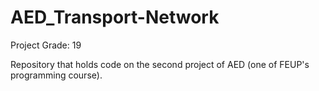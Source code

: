# AED_Transport-Network
Project Grade: 19

Repository that holds code on the second project of AED (one of FEUP's programming course).
